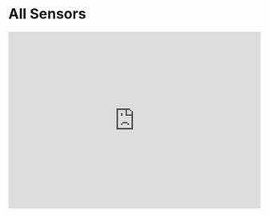 # All Sensors

<div style="position:relative;height:0;padding-bottom:70%;overflow:hidden;"><iframe style="position:absolute;top:0;left:0;width:100%;height:100%;" src="https://makecode.microbit.org/#pub:S41288-66491-49403-27407" frameborder="0" sandbox="allow-popups allow-forms allow-scripts allow-same-origin"></iframe></div>